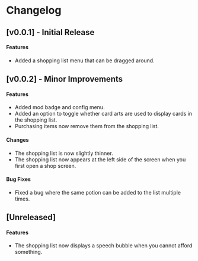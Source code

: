 # Changelog

## [v0.0.1] - Initial Release

#### Features
* Added a shopping list menu that can be dragged around.

## [v0.0.2] - Minor Improvements

#### Features

* Added mod badge and config menu.
* Added an option to toggle whether card arts are used to display cards in the shopping list.
* Purchasing items now remove them from the shopping list.

#### Changes

* The shopping list is now slightly thinner.
* The shopping list now appears at the left side of the screen when you first open a shop screen.

#### Bug Fixes

* Fixed a bug where the same potion can be added to the list multiple times.

## [Unreleased]

#### Features

* The shopping list now displays a speech bubble when you cannot afford something.